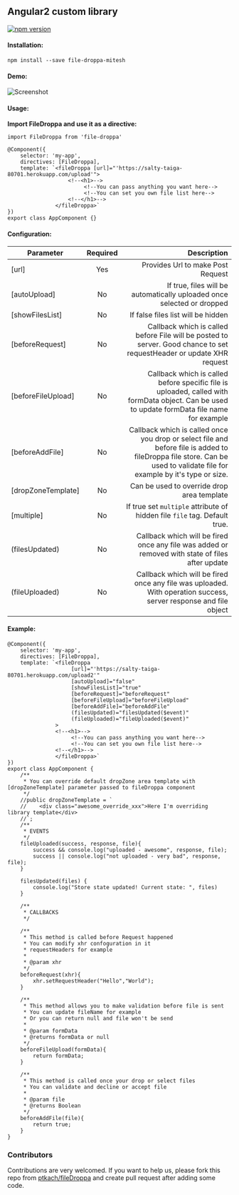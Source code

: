 ## Angular2 custom library

[![npm version](https://badge.fury.io/js/file-droppa.svg)](https://badge.fury.io/js/file-droppa)

#### Installation:

```
npm install --save file-droppa-mitesh
```

#### Demo:
![Screenshot](https://www.npmjs.com/npm-avatar/eyJhbGciOiJIUzI1NiIsInR5cCI6IkpXVCJ9.eyJhdmF0YXJVUkwiOiJodHRwczovL3MuZ3JhdmF0YXIuY29tL2F2YXRhci8xNWFhYWM2NDI5ZDdlNDc4YWExZDU1NmRhOGNiMGViOD9zaXplPTUwJmRlZmF1bHQ9cmV0cm8ifQ.elTcrspmLL4cfEZlXUMXdHn7XHStfUZbgHnNfXHQCBI)

#### Usage:

**Import FileDroppa and use it as a directive:**

```
import FileDroppa from 'file-droppa'

@Component({
    selector: 'my-app',
    directives: [FileDroppa],
    template: `<fileDroppa [url]="'https://salty-taiga-80701.herokuapp.com/upload'">
                   <!--<h1>-->
                        <!--You can pass anything you want here-->
                        <!--You can set you own file list here-->
                   <!--</h1>-->
               </fileDroppa>`
})
export class AppComponent {}
```

#### Configuration:

| Parameter        | Required   | Description  |
| ------------- |:-------------:| -----:|
| [url]         | Yes           | Provides Url to make Post Request |
| [autoUpload]      | No  | If true, files will be automatically uploaded once selected or dropped |
| [showFilesList] |  No    | If false files list will be hidden |
| [beforeRequest] | No    | Callback which is called before File will be posted to server. Good chance to set requestHeader or update XHR request |
| [beforeFileUpload] | No  | Callback which is called before specific file is uploaded, called with formData object. Can be used to update formData file name for example |
| [beforeAddFile] | No  | Callback which is called once you drop or select file and before file is added to fileDroppa file store. Can be used to validate file for example by it's type or size. |
| [dropZoneTemplate] | No | Can be used to override drop area template |
| [multiple] | No | If true set `multiple` attribute of hidden file `file` tag. Default true. |
| (filesUpdated) | No | Callback which will be fired once any file was added or removed with state of files after update |
| (fileUploaded) | No | Callback which will be fired once any file was uploaded. With operation success, server response and file object |

#### Example:

```
@Component({
    selector: 'my-app',
    directives: [FileDroppa],
    template: `<fileDroppa
                    [url]="'https://salty-taiga-80701.herokuapp.com/upload2'"
                    [autoUpload]="false"
                    [showFilesList]="true"
                    [beforeRequest]="beforeRequest"
                    [beforeFileUpload]="beforeFileUpload"
                    [beforeAddFile]="beforeAddFile"
                    (filesUpdated)="filesUpdated($event)"
                    (fileUploaded)="fileUploaded($event)"
               >
               <!--<h1>-->
                    <!--You can pass anything you want here-->
                    <!--You can set you own file list here-->
               <!--</h1>-->
               </fileDroppa>`
})
export class AppComponent {
    /**
     * You can override default dropZone area template with [dropZoneTemplate] parameter passed to fileDroppa component
     */
    //public dropZoneTemplate = `
    //    <div class="awesome_override_xxx">Here I'm overriding library template</div>
    //`;
    /**
     * EVENTS
     */
    fileUploaded(success, response, file){
        success && console.log("uploaded - awesome", response, file);
        success || console.log("not uploaded - very bad", response, file);
    }

    filesUpdated(files) {
        console.log("Store state updated! Current state: ", files)
    }

    /**
     * CALLBACKS
     */

    /**
     * This method is called before Request happened
     * You can modify xhr confoguration in it
     * requestHeaders for example
     *
     * @param xhr
     */
    beforeRequest(xhr){
        xhr.setRequestHeader("Hello","World");
    }

    /**
     * This method allows you to make validation before file is sent
     * You can update fileName for example
     * Or you can return null and file won't be send
     *
     * @param formData
     * @returns formData or null
     */
    beforeFileUpload(formData){
        return formData;
    }

    /**
     * This method is called once your drop or select files
     * You can validate and decline or accept file
     *
     * @param file
     * @returns Boolean
     */
    beforeAddFile(file){
        return true;
    }
}
```

### Contributors
Contributions are very welcomed.
If you want to help us, please fork this repo from [ptkach/fileDroppa](ptkach/fileDroppa) and create pull request after adding some code.
